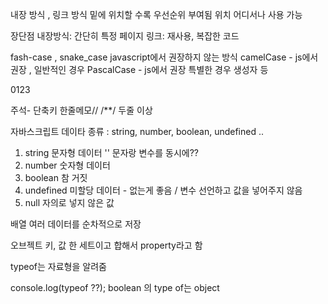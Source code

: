 내장 방식 , 링크 방식
밑에 위치할 수록 우선순위 부여됨
위치 어디서나 사용 가능

장단점
내장방식: 간단히 특정 페이지
링크: 재사용, 복잡한 코드

fash-case , snake_case javascript에서 권장하지 않는 방식
camelCase - js에서 권장 , 일반적인 경우
PascalCase - js에서 권장 특별한 경우 생성자 등

0123

주석- 단축키 한줄메모// /\*\*/ 두줄 이상

자바스크립트 데이타 종류
: string, number, boolean, undefined ..

1. string 문자형 데이터 ''
   문자랑 변수를 동시에??
2. number 숫자형 데이터
3. boolean 참 거짓
4. undefined 미할당 데이터 - 없는게 좋음 / 변수 선언하고 값을 넣어주지 않음
5. null 자의로 넣지 않은 값

배열
여러 데이터를 순차적으로 저장

오브젝트
키, 값 한 세트이고 합해서 property라고 함

typeof는 자료형을 알려줌

console.log(typeof ??);
boolean 의 type of는 object
